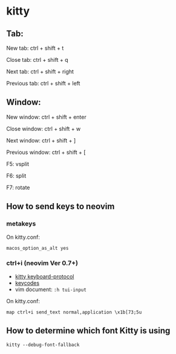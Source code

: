 # kitty

## Tab:

New tab: ctrl + shift + t

Close tab: ctrl + shift + q

Next tab: ctrl + shift + right

Previous tab: ctrl + shift + left

## Window:

New window: ctrl + shift + enter

Close window: ctrl + shift + w

Next window: ctrl + shift + ]

Previous window: ctrl + shift + [

F5: vsplit

F6: split

F7: rotate

## How to send keys to neovim

### metakeys

On kitty.conf:

```
macos_option_as_alt yes
```

### ctrl+i (neovim Ver 0.7+)

- [kitty keyboard-protocol](https://sw.kovidgoyal.net/kitty/keyboard-protocol/)
- [keycodes](http://www.leonerd.org.uk/hacks/fixterms/)
- vim document: `:h tui-input`

On kitty.conf:

```
map ctrl+i send_text normal,application \x1b[73;5u
```

## How to determine which font Kitty is using

```shell
kitty --debug-font-fallback
```
